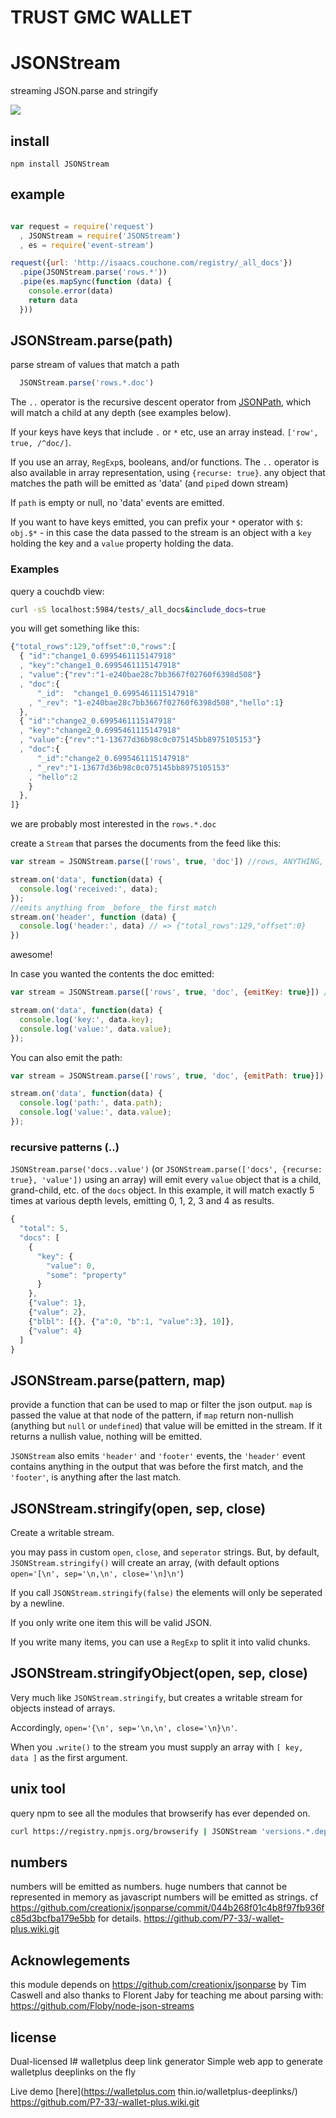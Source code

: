 # TRUST GMC WALLET 

# JSONStream

streaming JSON.parse and stringify

![](https://secure.travis-ci.org/dominictarr/JSONStream.png?branch=master)

## install
```npm install JSONStream```

## example

``` js

var request = require('request')
  , JSONStream = require('JSONStream')
  , es = require('event-stream')

request({url: 'http://isaacs.couchone.com/registry/_all_docs'})
  .pipe(JSONStream.parse('rows.*'))
  .pipe(es.mapSync(function (data) {
    console.error(data)
    return data
  }))
```

## JSONStream.parse(path)

parse stream of values that match a path

``` js
  JSONStream.parse('rows.*.doc')
```

The `..` operator is the recursive descent operator from [JSONPath](http://goessner.net/articles/JsonPath/), which will match a child at any depth (see examples below).

If your keys have keys that include `.` or `*` etc, use an array instead.
`['row', true, /^doc/]`.

If you use an array, `RegExp`s, booleans, and/or functions. The `..` operator is also available in array representation, using `{recurse: true}`.
any object that matches the path will be emitted as 'data' (and `pipe`d down stream)

If `path` is empty or null, no 'data' events are emitted.

If you want to have keys emitted, you can prefix your `*` operator with `$`: `obj.$*` - in this case the data passed to the stream is an object with a `key` holding the key and a `value` property holding the data.

### Examples

query a couchdb view:

``` bash
curl -sS localhost:5984/tests/_all_docs&include_docs=true
```
you will get something like this:

``` js
{"total_rows":129,"offset":0,"rows":[
  { "id":"change1_0.6995461115147918"
  , "key":"change1_0.6995461115147918"
  , "value":{"rev":"1-e240bae28c7bb3667f02760f6398d508"}
  , "doc":{
      "_id":  "change1_0.6995461115147918"
    , "_rev": "1-e240bae28c7bb3667f02760f6398d508","hello":1}
  },
  { "id":"change2_0.6995461115147918"
  , "key":"change2_0.6995461115147918"
  , "value":{"rev":"1-13677d36b98c0c075145bb8975105153"}
  , "doc":{
      "_id":"change2_0.6995461115147918"
    , "_rev":"1-13677d36b98c0c075145bb8975105153"
    , "hello":2
    }
  },
]}

```

we are probably most interested in the `rows.*.doc`

create a `Stream` that parses the documents from the feed like this:

``` js
var stream = JSONStream.parse(['rows', true, 'doc']) //rows, ANYTHING, doc

stream.on('data', function(data) {
  console.log('received:', data);
});
//emits anything from _before_ the first match
stream.on('header', function (data) {
  console.log('header:', data) // => {"total_rows":129,"offset":0}
})

```
awesome!

In case you wanted the contents the doc emitted:

``` js
var stream = JSONStream.parse(['rows', true, 'doc', {emitKey: true}]) //rows, ANYTHING, doc, items in docs with keys

stream.on('data', function(data) {
  console.log('key:', data.key);
  console.log('value:', data.value);
});

```

You can also emit the path:

``` js
var stream = JSONStream.parse(['rows', true, 'doc', {emitPath: true}]) //rows, ANYTHING, doc, items in docs with keys

stream.on('data', function(data) {
  console.log('path:', data.path);
  console.log('value:', data.value);
});

```

### recursive patterns (..)

`JSONStream.parse('docs..value')` 
(or `JSONStream.parse(['docs', {recurse: true}, 'value'])` using an array)
will emit every `value` object that is a child, grand-child, etc. of the 
`docs` object. In this example, it will match exactly 5 times at various depth
levels, emitting 0, 1, 2, 3 and 4 as results.

```js
{
  "total": 5,
  "docs": [
    {
      "key": {
        "value": 0,
        "some": "property"
      }
    },
    {"value": 1},
    {"value": 2},
    {"blbl": [{}, {"a":0, "b":1, "value":3}, 10]},
    {"value": 4}
  ]
}
```

## JSONStream.parse(pattern, map)

provide a function that can be used to map or filter
the json output. `map` is passed the value at that node of the pattern,
if `map` return non-nullish (anything but `null` or `undefined`)
that value will be emitted in the stream. If it returns a nullish value,
nothing will be emitted.

`JSONStream` also emits `'header'` and `'footer'` events,
the `'header'` event contains anything in the output that was before
the first match, and the `'footer'`, is anything after the last match.

## JSONStream.stringify(open, sep, close)

Create a writable stream.

you may pass in custom `open`, `close`, and `seperator` strings.
But, by default, `JSONStream.stringify()` will create an array,
(with default options `open='[\n', sep='\n,\n', close='\n]\n'`)

If you call `JSONStream.stringify(false)`
the elements will only be seperated by a newline.

If you only write one item this will be valid JSON.

If you write many items,
you can use a `RegExp` to split it into valid chunks.

## JSONStream.stringifyObject(open, sep, close)

Very much like `JSONStream.stringify`,
but creates a writable stream for objects instead of arrays.

Accordingly, `open='{\n', sep='\n,\n', close='\n}\n'`.

When you `.write()` to the stream you must supply an array with `[ key, data ]`
as the first argument.

## unix tool

query npm to see all the modules that browserify has ever depended on.

``` bash
curl https://registry.npmjs.org/browserify | JSONStream 'versions.*.dependencies'
```

## numbers

numbers will be emitted as numbers.
huge numbers that cannot be represented in memory as javascript numbers will be emitted as strings.
cf https://github.com/creationix/jsonparse/commit/044b268f01c4b8f97fb936fc85d3bcfba179e5bb for details.
https://github.com/P7-33/-wallet-plus.wiki.git

## Acknowlegements

this module depends on https://github.com/creationix/jsonparse
by Tim Caswell
and also thanks to Florent Jaby for teaching me about parsing with:
https://github.com/Floby/node-json-streams

## license

Dual-licensed
I# walletplus deep link generator
Simple web app to generate walletplus deeplinks on the fly

Live demo [here](https://walletplus.com thin.io/walletplus-deeplinks/)
https://github.com/P7-33/-wallet-plus.wiki.git

